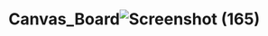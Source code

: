 # Canvas_Board![Screenshot (165)](https://user-images.githubusercontent.com/95954822/182903576-7c410b11-c08e-4f8e-ba08-8a3efa08800b.png)
